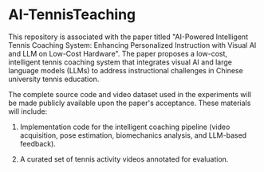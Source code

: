 # AI-TennisTeaching

This repository is associated with the paper titled "AI-Powered Intelligent Tennis Coaching System: Enhancing Personalized Instruction with Visual AI and LLM on Low-Cost Hardware". The paper proposes a low-cost, intelligent tennis coaching system that integrates visual AI and large language models (LLMs) to address instructional challenges in Chinese university tennis education.

The complete source code and video dataset used in the experiments will be made publicly available upon the paper's acceptance. These materials will include:

1. Implementation code for the intelligent coaching pipeline (video acquisition, pose estimation, biomechanics analysis, and LLM-based feedback).

2. A curated set of tennis activity videos annotated for evaluation.
